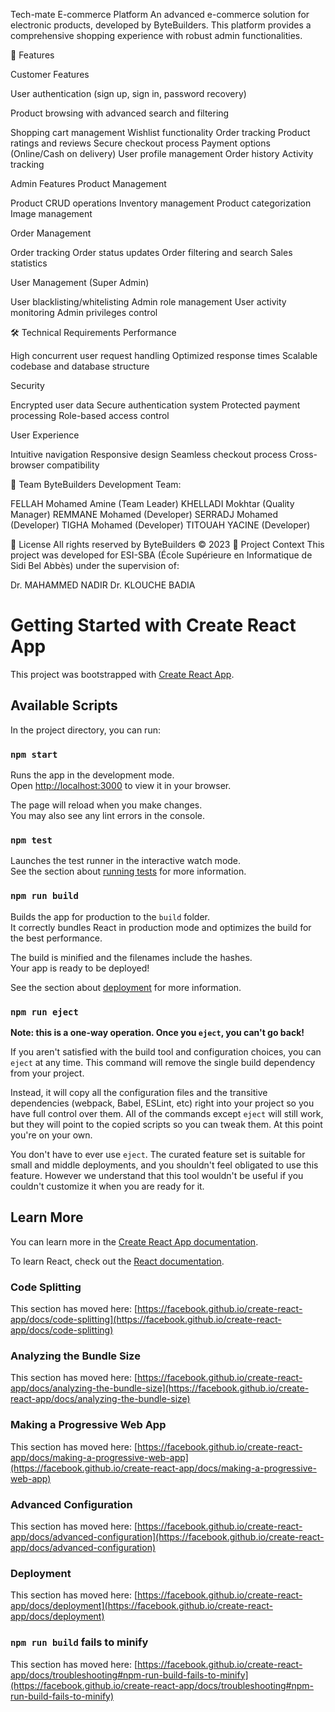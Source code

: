 Tech-mate E-commerce Platform
An advanced e-commerce solution for electronic products, developed by ByteBuilders. This platform provides a comprehensive shopping experience with robust admin functionalities.

🌟 Features

Customer Features

User authentication (sign up, sign in, password recovery)

Product browsing with advanced search and filtering

Shopping cart management
Wishlist functionality
Order tracking
Product ratings and reviews
Secure checkout process
Payment options (Online/Cash on delivery)
User profile management
Order history
Activity tracking

Admin Features
Product Management

Product CRUD operations
Inventory management
Product categorization
Image management

Order Management

Order tracking
Order status updates
Order filtering and search
Sales statistics

User Management (Super Admin)

User blacklisting/whitelisting
Admin role management
User activity monitoring
Admin privileges control

🛠️ Technical Requirements
Performance

High concurrent user request handling
Optimized response times
Scalable codebase and database structure

Security

Encrypted user data
Secure authentication system
Protected payment processing
Role-based access control

User Experience

Intuitive navigation
Responsive design
Seamless checkout process
Cross-browser compatibility

👥 Team
ByteBuilders Development Team:

FELLAH Mohamed Amine (Team Leader)
KHELLADI Mokhtar (Quality Manager)
REMMANE Mohamed (Developer)
SERRADJ Mohamed (Developer)
TIGHA Mohamed (Developer)
TITOUAH YACINE (Developer)

📄 License
All rights reserved by ByteBuilders © 2023
🏫 Project Context
This project was developed for ESI-SBA (École Supérieure en Informatique de Sidi Bel Abbès) under the supervision of:

Dr. MAHAMMED NADIR
Dr. KLOUCHE BADIA




# Getting Started with Create React App

This project was bootstrapped with [Create React App](https://github.com/facebook/create-react-app).

## Available Scripts

In the project directory, you can run:

### `npm start`

Runs the app in the development mode.\
Open [http://localhost:3000](http://localhost:3000) to view it in your browser.

The page will reload when you make changes.\
You may also see any lint errors in the console.

### `npm test`

Launches the test runner in the interactive watch mode.\
See the section about [running tests](https://facebook.github.io/create-react-app/docs/running-tests) for more information.

### `npm run build`

Builds the app for production to the `build` folder.\
It correctly bundles React in production mode and optimizes the build for the best performance.

The build is minified and the filenames include the hashes.\
Your app is ready to be deployed!

See the section about [deployment](https://facebook.github.io/create-react-app/docs/deployment) for more information.

### `npm run eject`

**Note: this is a one-way operation. Once you `eject`, you can't go back!**

If you aren't satisfied with the build tool and configuration choices, you can `eject` at any time. This command will remove the single build dependency from your project.

Instead, it will copy all the configuration files and the transitive dependencies (webpack, Babel, ESLint, etc) right into your project so you have full control over them. All of the commands except `eject` will still work, but they will point to the copied scripts so you can tweak them. At this point you're on your own.

You don't have to ever use `eject`. The curated feature set is suitable for small and middle deployments, and you shouldn't feel obligated to use this feature. However we understand that this tool wouldn't be useful if you couldn't customize it when you are ready for it.

## Learn More

You can learn more in the [Create React App documentation](https://facebook.github.io/create-react-app/docs/getting-started).

To learn React, check out the [React documentation](https://reactjs.org/).

### Code Splitting

This section has moved here: [https://facebook.github.io/create-react-app/docs/code-splitting](https://facebook.github.io/create-react-app/docs/code-splitting)

### Analyzing the Bundle Size

This section has moved here: [https://facebook.github.io/create-react-app/docs/analyzing-the-bundle-size](https://facebook.github.io/create-react-app/docs/analyzing-the-bundle-size)

### Making a Progressive Web App

This section has moved here: [https://facebook.github.io/create-react-app/docs/making-a-progressive-web-app](https://facebook.github.io/create-react-app/docs/making-a-progressive-web-app)

### Advanced Configuration

This section has moved here: [https://facebook.github.io/create-react-app/docs/advanced-configuration](https://facebook.github.io/create-react-app/docs/advanced-configuration)

### Deployment

This section has moved here: [https://facebook.github.io/create-react-app/docs/deployment](https://facebook.github.io/create-react-app/docs/deployment)

### `npm run build` fails to minify

This section has moved here: [https://facebook.github.io/create-react-app/docs/troubleshooting#npm-run-build-fails-to-minify](https://facebook.github.io/create-react-app/docs/troubleshooting#npm-run-build-fails-to-minify)
